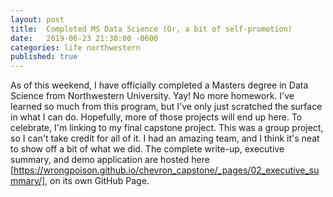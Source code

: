 ```yaml
---
layout: post
title:  Completed MS Data Science (Or, a bit of self-promotion)
date:   2019-06-23 21:30:00 -0600
categories: life northwestern 
published: true
---
```


As of this weekend, I have officially completed a Masters degree in Data Science from Northwestern University. Yay! No more homework. I've learned so much from this program, but I've only just scratched the surface in what I can do. Hopefully, more of those projects will end up here. To celebrate, I'm linking to my final capstone project. This was a group project, so I can't take credit for all of it. I had an amazing team, and I think it's neat to show off a bit of what we did. The complete write-up, executive summary, and demo application are hosted here [https://wrongpoison.github.io/chevron_capstone/_pages/02_executive_summary/], on its own GitHub Page.